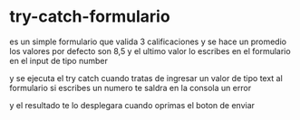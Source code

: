 # try-catch-formulario

es un simple formulario que valida 3 calificaciones y se hace un promedio los valores por defecto son
8,5 y el ultimo valor lo escribes en el formulario en el input de tipo number

y se ejecuta el try catch cuando tratas de ingresar un valor de tipo text al formulario 
si escribes un numero te saldra en la consola un error

y el resultado te lo desplegara cuando oprimas el boton de enviar 

